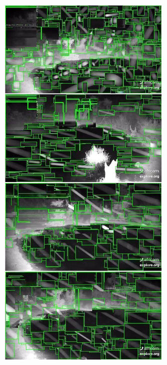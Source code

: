 ![20200715-231950-234955](in/20200715/20200715-231950-234955_0_.jpg)
![20200715-235000-000000](in/20200715/20200715-235000-000000_0_.jpg)
![20200716-000005-003010](in/20200716/20200716-000005-003010_0_.jpg)
![20200716-003015-010020](in/20200716/20200716-003015-010020_0_.jpg)
